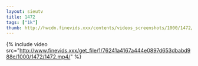 ```yaml
--- 
layout: sieutv
title: 1472
tags: ["1k"]
thumb: http://hwcdn.finevids.xxx/contents/videos_screenshots/1000/1472/preview.mp4.jpg
---
```

{% include video src="http://www.finevids.xxx/get_file/1/76241a4167a444e0897d653dbabd988e/1000/1472/1472.mp4/" %} 
